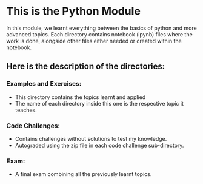 # This is the Python Module

In this module, we learnt everything between the basics of python and more advanced topics.
Each directory contains notebook (ipynb) files where the work is done, alongside other files either needed or created within the notebook.

## Here is the description of the directories:
### Examples and Exercises:
- This directory contains the topics learnt and applied
- The name of each directory inside this one is the respective topic it teaches.

### Code Challenges:
- Contains challenges without solutions to test my knowledge.
- Autograded using the zip file in each code challenge sub-directory.

### Exam:
- A final exam combining all the previously learnt topics.
